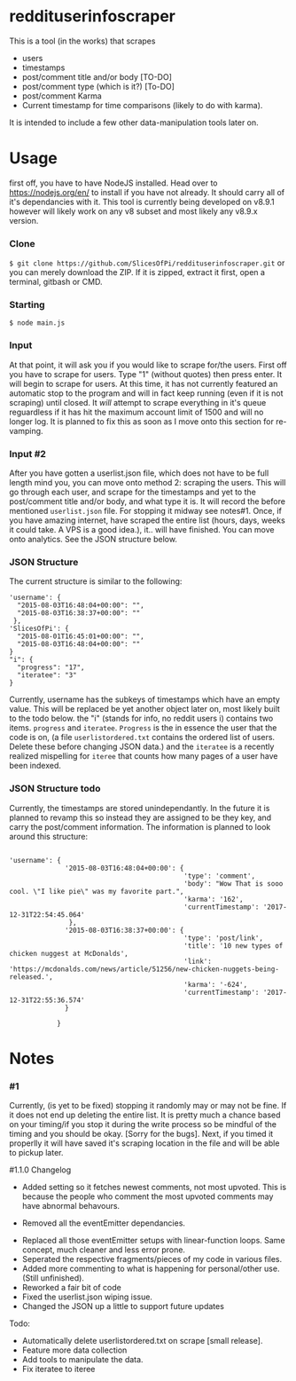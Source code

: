 # reddituserinfoscraper
This is a tool (in the works) that scrapes 
  * users
  * timestamps
  * post/comment title and/or body [TO-DO]
  * post/comment type (which is it?) [To-DO]
  * post/comment Karma
  * Current timestamp for time comparisons (likely to do with karma).
  
It is intended to include a few other data-manipulation tools later on.

# Usage
first off, you have to have NodeJS installed. Head over to https://nodejs.org/en/ to install if you have not already.
It should carry all of it's dependancies with it. This tool is currently being developed on v8.9.1 however will likely work on any v8 subset and most likely any v8.9.x version.
### Clone
`$ git clone https://github.com/SlicesOfPi/reddituserinfoscraper.git` or you can merely download the ZIP.
If it is zipped, extract it first, open a terminal, gitbash or CMD.
### Starting
`$ node main.js`
### Input
At that point, it will ask you if you would like to scrape for/the users. First off you have to scrape for users. Type "1" (without quotes) then press enter. It will begin to scrape for users. At this time, it has not currently featured an automatic stop to the program and will in fact keep running (even if it is not scraping) until closed. It *will* attempt to scrape everything in it's queue reguardless if it has hit the maximum account limit of 1500 and will no longer log. It is planned to fix this as soon as I move onto this section for re-vamping.
### Input #2
After you have gotten a userlist.json file, which does not have to be full length mind you, you can move onto method 2: scraping the users. This will go through each user, and scrape for the timestamps and yet to the post/comment title and/or body, and what type it is. It will record the before mentioned `userlist.json` file. For stopping it midway see notes#1. Once, if you have amazing internet, have scraped the entire list (hours, days, weeks it could take. A VPS is a good idea.), it.. will have finished. You can move onto analytics. See the JSON structure below.

### JSON Structure
The current structure is similar to the following:
  ```
  'username': {
    "2015-08-03T16:48:04+00:00": "",
    "2015-08-03T16:38:37+00:00": ""
   },
  'SlicesOfPi': {
    "2015-08-01T16:45:01+00:00": "",
    "2015-08-03T16:48:04+00:00": ""
  }
  "i": {
    "progress": "17",
    "iteratee": "3"
  }
  
```
Currently, username has the subkeys of timestamps which have an empty value. This will be replaced be yet another object later on, most likely built to the todo below. the "i" (stands for info, no reddit users i) contains two items.
`progress` and `iteratee`. `Progress` is the in essence the user that the code is on, (a file `userlistordered.txt` contains the ordered list of users. Delete these before changing JSON data.) and the `iteratee` is a recently realized mispelling for `iteree` that counts how many pages of a user have been indexed.
### JSON Structure todo
Currently, the timestamps are stored unindependantly. In the future it is planned to revamp this so instead they are assigned to be they key, and carry the post/comment information. The information is planned to look around this structure:

```

'username': {
              '2015-08-03T16:48:04+00:00': {
                                            'type': 'comment',
                                            'body': "Wow That is sooo cool. \"I like pie\" was my favorite part.",
                                            'karma': '162',
                                            'currentTimestamp': '2017-12-31T22:54:45.064'
               },
              '2015-08-03T16:38:37+00:00': {
                                            'type': 'post/link',
                                            'title': '10 new types of chicken nuggest at McDonalds',
                                            'link': 'https://mcdonalds.com/news/article/51256/new-chicken-nuggets-being-released.',
                                            'karma': '-624',
                                            'currentTimestamp': '2017-12-31T22:55:36.574' 
              }

            }
```

# Notes

### #1
Currently, (is yet to be fixed) stopping it randomly may or may not be fine. If it does not end up deleting the entire list. It is pretty much a chance based on your timing/if you stop it during the write process so be mindful of the timing and you should be okay. [Sorry for the bugs]. Next, if you timed it properlly it will have saved it's scraping location in the file and will be able to pickup later.

#1.1.0 Changelog
+ Added setting so it fetches newest comments, not most upvoted. This is because the people who comment the most upvoted comments may have abnormal behavours. 
- Removed all the eventEmitter dependancies.
+ Replaced all those eventEmitter setups with linear-function loops. Same concept, much cleaner and less error prone.
+ Seperated the respective fragments/pieces of my code in various files.
+ Added more commenting to what is happening for personal/other use. (Still unfinished).
+ Reworked a fair bit of code
+ Fixed the userlist.json wiping issue.
+ Changed the JSON up a little to support future updates

Todo:
 * Automatically delete userlistordered.txt on scrape [small release].
 * Feature more data collection
 * Add tools to manipulate the data.
 * Fix iteratee to iteree